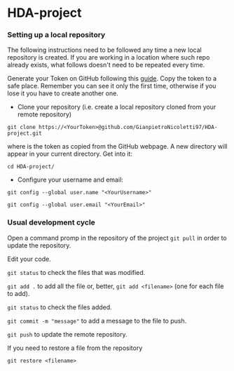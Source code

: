 # HDA-project

### Setting up a local repository

The following instructions need to be followed any time a new local repository is created. If you are working in a location where such repo already exists, what follows doesn't need to be repeated every time.

Generate your Token on GitHub following this [guide](https://docs.github.com/en/authentication/keeping-your-account-and-data-secure/creating-a-personal-access-token). Copy the token to a safe place. Remember you can see it only the first time, otherwise if you lose it you have to create another one.

   * Clone your repository (i.e. create a local repository cloned from your remote repository)

   `git clone https://<YourToken>@github.com/GianpietroNicoletti97/HDA-project.git`

   where <YourToken> is the token as copied from the GitHub webpage. A new directory will appear in your current directory. Get into it:

   `cd HDA-project/`

   * Configure your username and email:

   `git config --global user.name "<YourUsername>"`

   `git config --global user.email "<YourEmail>"`

  ### Usual development cycle
  
  Open a command promp in the repository of the project
  `git pull` in order to update the repository.
  
  Edit your code.
  
  `git status` to check the files that was modified.
  
  `git add .` to add all the file or, better, `git add <filename>` (one for each file to add).
  
  `git status` to check the files added.
  
  `git commit -m "message"` to add a message to the file to push.
  
  `git push` to update the remote repository.
  
  If you need to restore a file from the repository
  
  `git restore <filename>`
  
  
